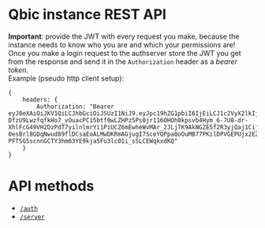 # Qbic instance REST API
**Important**: provide the JWT with every request you make, because the instance needs to know who you are and which your permissions are!<br>
Once you make a login request to the authserver store the JWT you get from the response and send it in the `Authorization` header as a *bearer token*.
<br>
Example (pseudo http client setup):
```
{
	headers: {
		Authorization: "Bearer eyJ0eXAiOiJKV1QiLCJhbGciOiJSUzI1NiJ9.eyJpc19hZG1pbiI6IjEiLCJ1c2VyX2lkIjoiY2MxNzg5NzEtZWI5Zi00MTZjLWI1YzMtNmM5YjdmZjUzNjZlIiwiZWRpdF9mcyI6IjEiLCJpc3MiOiJxYmljIiwiZWRpdF9vdGhlcnMiOiIxIiwiZXhwIjoxNjI0NjU2MTIyLCJpYXQiOjE2MjQ2NDg5MjIsInVzZXJuYW1lIjoicm9vdCJ9.a73475GN-DfzU9LwzfqfkHo7_vOuacPCi5btf0wLZHPz5Ps0jr116OHOh0kpsvb4Hym_6-7U8-dr-XhlFcG49VH2DzPdT7yilnlmrYi1PiUCZ6mEwheWvMAr_2JLjTK9AkNGZE5f2R3yjQaj1CijXKQsi9s5LsrW2FZ1D1U0AErt3MGKmRHKVRH_yjYNMFq9E9C89ozMWkTTW8TB1c0-0esBrl8GDqNwud89flDCsaEoALMwDKRmAGjugI7SceYQPpa8oOuMB77PKilDPVGEPUjx2EZ_ScpqjfjoGH-PFTSGSscnnGCTY3hm63YE9kja5Fu3lc01i_sSLCEWqkxdKQ"
	}
}
```

# API methods
- [`/auth`](https://github.com/lugli-maccaferri/qbic-demo/blob/main/instance/api/auth.md)
-  [`/server`](https://github.com/lugli-maccaferri/qbic-demo/blob/main/instance/api/server.md)
